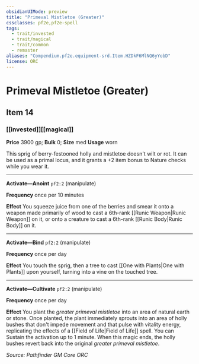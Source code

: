 ```yaml
---
obsidianUIMode: preview
title: "Primeval Mistletoe (Greater)"
cssclasses: pf2e,pf2e-spell
tags:
  - trait/invested
  - trait/magical
  - trait/common
  - remaster
aliases: "Compendium.pf2e.equipment-srd.Item.HZDkF6MlNQ6yYobD"
license: ORC
---
```

# Primeval Mistletoe (Greater)
## Item 14
### [[invested]][[magical]]


**Price** 3900 gp; 
**Bulk** 0; **Size** med
**Usage** worn

This sprig of berry-festooned holly and mistletoe doesn't wilt or rot. It can be used as a primal locus, and it grants a +2 item bonus to Nature checks while you wear it.

* * *

**Activate—Anoint** `pf2:2` (manipulate)

**Frequency** once per 10 minutes

**Effect** You squeeze juice from one of the berries and smear it onto a weapon made primarily of wood to cast a 6th-rank [[Runic Weapon|Runic Weapon]] on it, or onto a creature to cast a 6th-rank [[Runic Body|Runic Body]] on it.

* * *

**Activate—Bind** `pf2:2` (manipulate)

**Frequency** once per day

**Effect** You touch the sprig, then a tree to cast [[One with Plants|One with Plants]] upon yourself, turning into a vine on the touched tree.

* * *

**Activate—Cultivate** `pf2:2` (manipulate)

**Frequency** once per day

**Effect** You plant the _greater primeval mistletoe_ into an area of natural earth or stone. Once planted, the plant immediately sprouts into an area of holly bushes that don't impede movement and that pulse with vitality energy, replicating the effects of a [[Field of Life|Field of Life]] spell. You can Sustain the activation up to 1 minute. When this magic ends, the holly bushes revert back into the original _greater primeval mistletoe_.

*Source: Pathfinder GM Core*
*ORC*